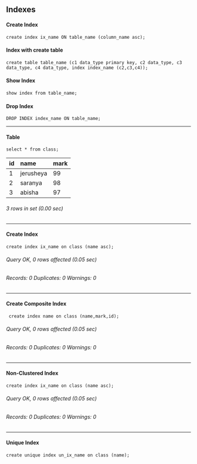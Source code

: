 ## Indexes

#### Create Index

```syntax
create index ix_name ON table_name (column_name asc);
```

#### Index with create table

```syntax
create table table_name (c1 data_type primary key, c2 data_type, c3 data_type, c4 data_type, index index_name (c2,c3,c4));
```

#### Show Index

```syntax
show index from table_name;
```

#### Drop Index

```syntax
DROP INDEX index_name ON table_name;
```
***
#### Table 

``` syntax
select * from class;
```

| id | name      | mark |
|:---|:----|:----|
|  1 | jerusheya | 99   |
|  2 | saranya   | 98   |
|  3 | abisha    | 97   |

###### 3 rows in set (0.00 sec)
***

#### Create Index 

``` syntax
create index ix_name on class (name asc);
```
###### Query OK, 0 rows affected (0.05 sec)
###### Records: 0  Duplicates: 0  Warnings: 0
***

#### Create Composite Index 
``` syntax
 create index name on class (name,mark,id);
 ```
###### Query OK, 0 rows affected (0.05 sec)
###### Records: 0  Duplicates: 0  Warnings: 0
***

#### Non-Clustered Index


```syntax
create index ix_name on class (name asc);
```
###### Query OK, 0 rows affected (0.05 sec)
###### Records: 0  Duplicates: 0  Warnings: 0
***

#### Unique Index 

```syntax
create unique index un_ix_name on class (name);
```



